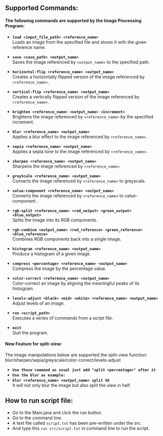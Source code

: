 ## Supported Commands:

#### The following commands are supported by the Image Processing Program:

- **`load <input_file_path> <reference_name>`**  
  Loads an image from the specified file and stores it with the given reference name.

- **`save <save_path> <output_name>`**  
  Saves the image referenced by `<output_name>` to the specified path.

- **`horizontal-flip <reference_name> <output_name>`**  
  Creates a horizontally flipped version of the image referenced by `<reference_name>`.

- **`vertical-flip <reference_name> <output_name>`**  
  Creates a vertically flipped version of the image referenced by `<reference_name>`.

- **`brighten <reference_name> <output_name> <increment>`**  
  Brightens the image referenced by `<reference_name>` by the specified increment.

- **`blur <reference_name> <output_name>`**  
  Applies a blur effect to the image referenced by `<reference_name>`.

- **`sepia <reference_name> <output_name>`**  
  Applies a sepia tone to the image referenced by `<reference_name>`.

- **`sharpen <reference_name> <output_name>`**  
  Sharpens the image referenced by `<reference_name>`.

- **`greyScale <reference_name> <output_name>`**  
  Converts the image referenced by `<reference_name>` to greyscale.

- **`value-component <reference_name> <output_name>`**  
  Converts the image referenced by `<reference_name>` to value-component .

- **`rgb-split <reference_name> <red_output> <green_output> <blue_output>`**  
  Splits the image into its RGB components.

- **`rgb-combine <output_name> <red_reference> <green_reference> <blue_reference>`**  
  Combines RGB components back into a single image.

- **`histogram <reference_name> <output_name>`**  
  Produce a histogram of a given image.

- **`compress <percentage> <reference_name> <output_name>`**  
  Compress the image by the percentage value.
    
- **`color-correct <reference_name> <output_name>`**  
  Color-correct an image by aligning the meaningful peaks of its histogram.

- **`levels-adjust <black> <mid> <white> <reference_name> <output_name>`**  
  Adjust levels of an image.

- **`run <script_path>`**   
  Executes a series of commands from a script file.

- **`exit`**  
  Quit the program.

#### New Feature for split-view:
The image manipulations below are supported the split-view function:  
blur/sharpen/sepia/greyscale/color-correct/levels-adjust
- **`Use those command as usual just add "split <percentage>" after it`**
- **`Use the blur as example:`**
- **`blur <reference_name> <output_name> split 50 `**  
  It will not only blur the image but also split the view in half.




## How to run script file:
- Go to the Main.java and click the run button.
- Go to the command line.
- A text file called `script.txt` has been pre-written under the src.
- And type this `run src/script.txt` in command line to run the script.